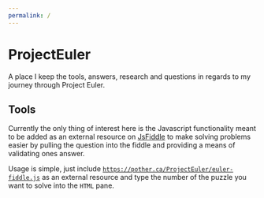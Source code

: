 ```yaml
---
permalink: /
---
```


 ProjectEuler
==============

A place I keep the tools, answers, research and questions in regards to my journey through Project Euler.

 Tools
-------

Currently the only thing of interest here is the Javascript functionality meant to be added as 
an external resource on [JsFiddle](https://jsfiddle.net/) to make solving problems easier by pulling 
the question into the fiddle and providing a means of validating ones answer. 

Usage is simple, just include [`https://pother.ca/ProjectEuler/euler-fiddle.js`](https://pother.ca/ProjectEuler/euler-fiddle.js)
as an external resource and type the number of the puzzle you want to solve into the `HTML` pane.
